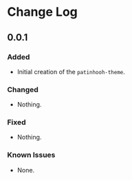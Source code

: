# Change Log

## 0.0.1
### Added
- Initial creation of the `patinhooh-theme`.

### Changed
- Nothing.

### Fixed
- Nothing.

### Known Issues
- None.